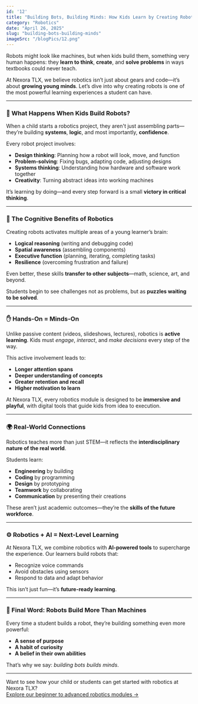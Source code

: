 ```yaml
---
id: '12'
title: "Building Bots, Building Minds: How Kids Learn by Creating Robots"
category: "Robotics"
date: "April 26, 2025"
slug: "building-bots-building-minds"
imageSrc: "/blogPics/12.png"
---
```


Robots might look like machines, but when kids build them, something very human happens: they **learn to think**, **create**, and **solve problems** in ways textbooks could never teach.

At Nexora TLX, we believe robotics isn’t just about gears and code—it’s about **growing young minds**. Let’s dive into why creating robots is one of the most powerful learning experiences a student can have.

---

### 🤖 What Happens When Kids Build Robots?

When a child starts a robotics project, they aren't just assembling parts—they’re building **systems**, **logic**, and most importantly, **confidence**.

Every robot project involves:
- **Design thinking**: Planning how a robot will look, move, and function
- **Problem-solving**: Fixing bugs, adapting code, adjusting designs
- **Systems thinking**: Understanding how hardware and software work together
- **Creativity**: Turning abstract ideas into working machines

It’s learning by doing—and every step forward is a small **victory in critical thinking**.

---

### 🧠 The Cognitive Benefits of Robotics

Creating robots activates multiple areas of a young learner’s brain:

- **Logical reasoning** (writing and debugging code)
- **Spatial awareness** (assembling components)
- **Executive function** (planning, iterating, completing tasks)
- **Resilience** (overcoming frustration and failure)

Even better, these skills **transfer to other subjects**—math, science, art, and beyond.

Students begin to see challenges not as problems, but as **puzzles waiting to be solved**.

---

### ✋ Hands-On = Minds-On

Unlike passive content (videos, slideshows, lectures), robotics is **active learning**. Kids must *engage*, *interact*, and *make decisions* every step of the way.

This active involvement leads to:
- **Longer attention spans**
- **Deeper understanding of concepts**
- **Greater retention and recall**
- **Higher motivation to learn**

At Nexora TLX, every robotics module is designed to be **immersive and playful**, with digital tools that guide kids from idea to execution.

---

### 🌍 Real-World Connections

Robotics teaches more than just STEM—it reflects the **interdisciplinary nature of the real world**.

Students learn:
- **Engineering** by building
- **Coding** by programming
- **Design** by prototyping
- **Teamwork** by collaborating
- **Communication** by presenting their creations

These aren’t just academic outcomes—they’re the **skills of the future workforce**.

---

### ⚙️ Robotics + AI = Next-Level Learning

At Nexora TLX, we combine robotics with **AI-powered tools** to supercharge the experience. Our learners build robots that:
- Recognize voice commands
- Avoid obstacles using sensors
- Respond to data and adapt behavior

This isn’t just fun—it’s **future-ready learning**.

---

### 🌱 Final Word: Robots Build More Than Machines

Every time a student builds a robot, they’re building something even more powerful:
- **A sense of purpose**
- **A habit of curiosity**
- **A belief in their own abilities**

That’s why we say: *building bots builds minds*.

---

Want to see how your child or students can get started with robotics at Nexora TLX?  
[Explore our beginner to advanced robotics modules →](#)
